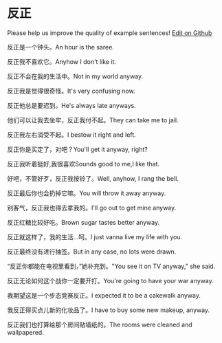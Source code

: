 # 反正

Please help us improve the quality of example sentences! [Edit on Github](https://github.com/jiyushe/jiyu-example-sentence-source/blob/main/chinese/fanzheng.md)

<p><span class="chinese">反正是一个钟头。</span><span class="english">An hour is the saree.</span></p>

<p><span class="chinese">反正我不喜欢它。</span><span class="english">Anyhow I don't like it.</span></p>

<p><span class="chinese">反正不会在我的生活中。</span><span class="english">Not in my world anyway.</span></p>

<p><span class="chinese">反正我是觉得很奇怪。</span><span class="english">It's very confusing now.</span></p>

<p><span class="chinese">反正他总是要迟到。</span><span class="english">He's always late anyways.</span></p>

<p><span class="chinese">他们可以让我去坐牢，反正我付不起。</span><span class="english">They can take me to jail.</span></p>

<p><span class="chinese">反正我左右消受不起。</span><span class="english">I bestow it right and left.</span></p>

<p><span class="chinese">反正你是买定了，对吧？</span><span class="english">You'll get it anyway, right?</span></p>

<p><span class="chinese">反正我听着挺好,我很喜欢</span><span class="english">Sounds good to me,I like that.</span></p>

<p><span class="chinese">好吧，不管好歹，反正我按铃了。</span><span class="english">Well, anyhow, I rang the bell.</span></p>

<p><span class="chinese">反正最后你也会扔掉它嘛。</span><span class="english">You will throw it away anyway.</span></p>

<p><span class="chinese">别客气，反正我也得去拿我的。</span><span class="english">I'll go out to get mine anyway.</span></p>

<p><span class="chinese">反正红糖比较好吃。</span><span class="english">Brown sugar tastes better anyway.</span></p>

<p><span class="chinese">反正就这样了，我的生活…呵。</span><span class="english">I just vanna live my life with you.</span></p>

<p><span class="chinese">反正最终没有进行抽签。</span><span class="english">But in any case, no lots were drawn.</span></p>

<p><span class="chinese">“反正你都能在电视里看到，”她补充到。</span><span class="english">"You see it on TV anyway," she said.</span></p>

<p><span class="chinese">反正无论如何这个战你一定要开打。</span><span class="english">You're going to have your war anyway.</span></p>

<p><span class="chinese">我期望这是一个步态竞赛反正。</span><span class="english">I expected it to be a cakewalk anyway.</span></p>

<p><span class="chinese">我反正得买点儿新的化妆品了。</span><span class="english">I have to buy some new makeup, anyway.</span></p>

<p><span class="chinese">反正我们也打算给那个房间贴墙纸的。</span><span class="english">The rooms were cleaned and wallpapered.</span></p>


